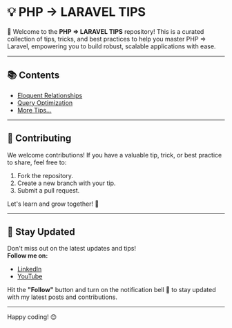 # 💡 PHP → LARAVEL TIPS

🔰 Welcome to the **PHP => LARAVEL TIPS** repository! This is a curated collection of tips, tricks, and best practices to help you master PHP => Laravel, empowering you to build robust, scalable applications with ease.

---

## 📚 Contents
- [Eloquent Relationships](./tips/001-eloquent-relationships.md)
- [Query Optimization](./tips/002-query-optimization.md)
- [More Tips...](./tips/)

---

## 🤝 Contributing
We welcome contributions! If you have a valuable tip, trick, or best practice to share, feel free to:
1. Fork the repository.
2. Create a new branch with your tip.
3. Submit a pull request.

Let's learn and grow together! 🚀

---

## 🔔 Stay Updated
Don't miss out on the latest updates and tips!  
**Follow me on:**
- [LinkedIn](https://linkedin.com/in/saberfazliahmadi/)
- [YouTube](https://www.youtube.com/@saberfazliahmadi)

Hit the **"Follow"** button and turn on the notification bell 🔔 to stay updated with my latest posts and contributions.

---

Happy coding! 😊
